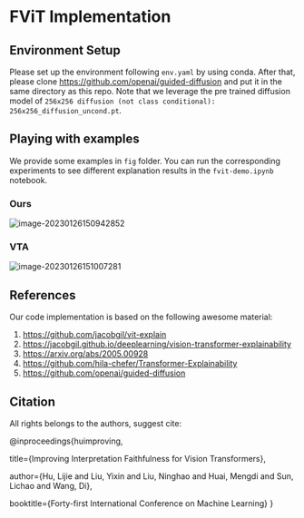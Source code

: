 # FViT Implementation

## Environment Setup
Please set up the environment following `env.yaml` by using conda. After that, please clone https://github.com/openai/guided-diffusion and put it in the same directory as this repo. Note that we leverage the pre trained diffusion model of `256x256 diffusion (not class conditional): 256x256_diffusion_uncond.pt`. 


## Playing with examples
We provide some examples in `fig` folder. You can run the corresponding experiments to see different explanation results in the `fvit-demo.ipynb` notebook.

### Ours

![image-20230126150942852](https://s2.loli.net/2023/01/27/Z8fzDcptxs4LUB3.png)

### VTA

![image-20230126151007281](https://s2.loli.net/2023/01/27/gCKXEsMIrPbFS86.png)

## References

Our code implementation is based on the following awesome material:

1. https://github.com/jacobgil/vit-explain
2. https://jacobgil.github.io/deeplearning/vision-transformer-explainability
3. https://arxiv.org/abs/2005.00928
4. https://github.com/hila-chefer/Transformer-Explainability
5. https://github.com/openai/guided-diffusion

## Citation

All rights belongs to the authors, suggest cite:

@inproceedings{huimproving,

  title={Improving Interpretation Faithfulness for Vision Transformers},
  
  author={Hu, Lijie and Liu, Yixin and Liu, Ninghao and Huai, Mengdi and Sun, Lichao and Wang, Di},
  
  booktitle={Forty-first International Conference on Machine Learning}
}
